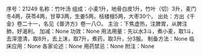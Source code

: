 序号：21249
名称：竹叶汤
组成：小麦1升，地骨白皮1升，竹叶（切）3升，麦门冬4两，茯苓4两，甘草3两，生姜5两，栝楼根5两，大枣30个。
出处：方出《千金》卷二十一，名见《普济方》卷一八○。
主治：下焦虚热，注脾胃，从脾注肺，好渴利。
加减：None
功效：None
用法用量：先以水3斗，煮小麦，取1斗，去滓澄清，取8升，去上沫，取7升，煮药，取3升，分3服。
制备方法：None
临床应用：None
各家论述：None
用药禁忌：None
附注：None
